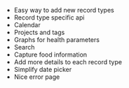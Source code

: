 * Easy way to add new record types
* Record type specific api
* Calendar
* Projects and tags
* Graphs for health parameters
* Search
* Capture food information
* Add more details to each record type
* Simplify date picker
* Nice error page